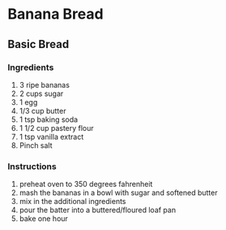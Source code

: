 # Banana Bread

## Basic Bread

### Ingredients

1. 3 ripe bananas
2. 2 cups sugar
3. 1 egg
4. 1/3 cup butter
5. 1 tsp baking soda
6. 1 1/2 cup pastery flour
7. 1 tsp vanilla extract
8. Pinch salt

### Instructions

1. preheat oven to 350 degrees fahrenheit
2. mash the bananas in a bowl with sugar and softened butter
3. mix in the additional ingredients
4. pour the batter into a buttered/floured loaf pan
5. bake one hour
